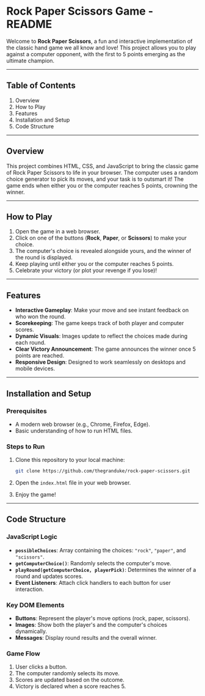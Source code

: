 # Rock Paper Scissors Game - README

Welcome to **Rock Paper Scissors**, a fun and interactive implementation of the classic hand game we all know and love! This project allows you to play against a computer opponent, with the first to 5 points emerging as the ultimate champion.

---

## Table of Contents

1. Overview
2. How to Play
3. Features
4. Installation and Setup
5. Code Structure

---

## Overview

This project combines HTML, CSS, and JavaScript to bring the classic game of Rock Paper Scissors to life in your browser. The computer uses a random choice generator to pick its moves, and your task is to outsmart it! The game ends when either you or the computer reaches 5 points, crowning the winner.

---

## How to Play

1. Open the game in a web browser.
2. Click on one of the buttons (**Rock**, **Paper**, or **Scissors**) to make your choice.
3. The computer's choice is revealed alongside yours, and the winner of the round is displayed.
4. Keep playing until either you or the computer reaches 5 points.
5. Celebrate your victory (or plot your revenge if you lose)!

---

## Features

- **Interactive Gameplay**: Make your move and see instant feedback on who won the round.
- **Scorekeeping**: The game keeps track of both player and computer scores.
- **Dynamic Visuals**: Images update to reflect the choices made during each round.
- **Clear Victory Announcement**: The game announces the winner once 5 points are reached.
- **Responsive Design**: Designed to work seamlessly on desktops and mobile devices.

---

## Installation and Setup

### Prerequisites

- A modern web browser (e.g., Chrome, Firefox, Edge).
- Basic understanding of how to run HTML files.

### Steps to Run

1. Clone this repository to your local machine:
    
    ```bash
    git clone https://github.com/thegranduke/rock-paper-scissors.git
    ```
    
2. Open the `index.html` file in your web browser.
3. Enjoy the game!

---

## Code Structure

### JavaScript Logic

- **`possibleChoices`**: Array containing the choices: `"rock"`, `"paper"`, and `"scissors"`.
- **`getComputerChoice()`**: Randomly selects the computer's move.
- **`playRound(getComputerChoice, playerPick)`**: Determines the winner of a round and updates scores.
- **Event Listeners**: Attach click handlers to each button for user interaction.

### Key DOM Elements

- **Buttons**: Represent the player's move options (rock, paper, scissors).
- **Images**: Show both the player's and the computer's choices dynamically.
- **Messages**: Display round results and the overall winner.

### Game Flow

1. User clicks a button.
2. The computer randomly selects its move.
3. Scores are updated based on the outcome.
4. Victory is declared when a score reaches 5.
